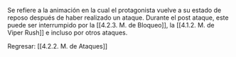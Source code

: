 
Se refiere a la animación en la cual el protagonista vuelve a su estado de reposo después de haber realizado un ataque. Durante el post ataque, este puede ser interrumpido por la [[4.2.3. M. de Bloqueo]], la [[4.1.2. M. de Viper Rush]] e incluso por otros ataques.


Regresar: [[4.2.2. M. de Ataques]]